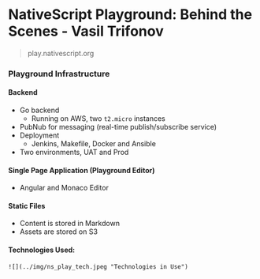 # NativeScript Playground: Behind the Scenes - Vasil Trifonov

> play.nativescript.org

### Playground Infrastructure

#### Backend

- Go backend
  - Running on AWS, two `t2.micro` instances
- PubNub for messaging (real-time publish/subscribe service)
- Deployment
  - Jenkins, Makefile, Docker and Ansible
- Two environments, UAT and Prod

#### Single Page Application (Playground Editor)

- Angular and Monaco Editor

#### Static Files

- Content is stored in Markdown
- Assets are stored on S3

#### Technologies Used:

```
![](../img/ns_play_tech.jpeg "Technologies in Use")
```